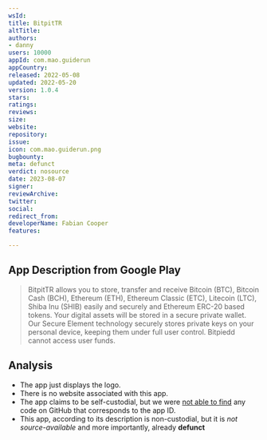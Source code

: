 ```yaml
---
wsId: 
title: BitpitTR
altTitle: 
authors:
- danny
users: 10000
appId: com.mao.guiderun
appCountry: 
released: 2022-05-08
updated: 2022-05-20
version: 1.0.4
stars: 
ratings: 
reviews: 
size: 
website: 
repository: 
issue: 
icon: com.mao.guiderun.png
bugbounty: 
meta: defunct
verdict: nosource
date: 2023-08-07
signer: 
reviewArchive: 
twitter: 
social: 
redirect_from: 
developerName: Fabian Cooper
features: 

---
```


## App Description from Google Play

> BitpitTR allows you to store, transfer and receive Bitcoin (BTC), Bitcoin Cash (BCH), Ethereum (ETH), Ethereum Classic (ETC), Litecoin (LTC), Shiba Inu (SHIB) easily and securely and Ethereum ERC-20 based tokens. Your digital assets will be stored in a secure private wallet. Our Secure Element technology securely stores private keys on your personal device, keeping them under full user control. Bitpiedd cannot access user funds.

## Analysis 

- The app just displays the logo. 
- There is no website associated with this app.
- The app claims to be self-custodial, but we were [not able to find](https://github.com/search?q=com.mao.guiderun&type=code) any code on GitHub that corresponds to the app ID.
- This app, according to its description is non-custodial, but it is *not source-available* and more importantly, already **defunct**

